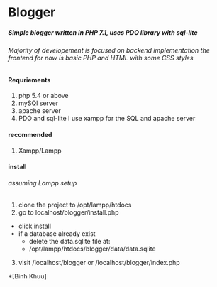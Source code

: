 Blogger
=======
##### Simple blogger written in PHP 7.1, uses PDO library with sql-lite
###### Majority of developement is focused on backend implementation the frontend for now is basic PHP and HTML with some CSS styles

#### Requriements
1. php 5.4 or above
2. mySQl server
3. apache server
4. PDO and sql-lite
I use xampp for the SQL and apache server

#### recommended
1. Xampp/Lampp


#### install
###### assuming Lampp setup
1. clone the project to /opt/lampp/htdocs
2. go to localhost/blogger/install.php
 * click install 
 * if a database already exist 
    * delete the data.sqlite file at:
    * /opt/lampp/htdocs/blogger/data/data.sqlite
3. visit /localhost/blogger or /localhost/blogger/index.php

*[Binh Khuu]
